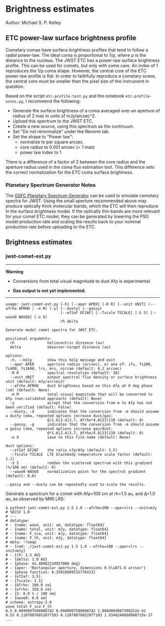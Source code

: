 # Brightness estimates

Author: Michael S. P. Kelley

## ETC power-law surface brightness profile

Cometary comae have surface brightness profiles that tend to follow a radial power-law. The ideal coma is proportional to 1/ρ, where ρ is the distance to the nucleus. The JWST ETC has a power-law surface brightness profile. This can be used for comets, but only with some care. An index of 1 reproduces the 1/ρ coma shape. However, the central core of the ETC power-law profile is flat. In order to faithfully reproduce a cometary scene, the central core must be smaller than the pixel size of the instrument in question.

Based on the script `etc-profile-test.py` and the notebook `etc-profile-notes.py`, I recommend the following:

- Generate the surface brightness of a coma averaged over an aperture of radius of 2 mas in units of mJy/arcsec^2.
- Upload this spectrum to the JWST ETC.
- Create a new source, using this spectrum as the continuum.
- Set "Do not renormalize" under the Renorm tab.
- Set the shape to "Power law":
  - normalize to per square arcsec
  - core radius to 0.001 arcsec (= 1 mas)
  - power law index to 1

There is a difference of a factor of 2 between the core radius and the aperture radius used in the coma flux estimation tool. This difference sets the correct normalization for the ETC coma surface brightness.

### Planetary Spectrum Generator Notes

The [GSFC Planetary Spectrum Generator](https://psg.gsfc.nasa.gov/) can be used to simulate cometary spectra for JWST. Using the small aperture recommended above may produce optically thick molecular bands, which the ETC will then reproduce in the surface brightness model. If the optically thin bands are more relevant for your comet ETC model, they can be generated by lowering the PSG model production rate and scaling the results back to your nominal production rate before uploading to the ETC.

## Brightness estimates

### jwst-comet-est.py

---

**Warning**

- Conversions from total visual magnitude to dust Afρ is experimental.

- **Gas output is not yet implemented.**

---

```
usage: jwst-comet-est.py [-h] [--aper APER] [-R R] [--unit UNIT] (--afrho AFRHO | -m M) [-y] [--dusty] [--gassy]
                         [--ef2af EF2AF] [--Tscale TSCALE] [-S S] [--wave0 WAVE0] [-o O]
                         rh delta

Generate model comet spectra for JWST ETC.

positional arguments:
  rh               heliocentric distance (au)
  delta            observer-target distance (au)

options:
  -h, --help       show this help message and exit
  --aper APER      aperture radius (arcsec), or one of: ifu, fs200, fs400, fs1600, lrs, mrs, nircam (default: 0.2 arcsec)
  -R R             spectral resolution (default: 10)
  --unit UNIT      output spectral flux density or surface brightness unit (default: mJy/arcsec2)
  --afrho AFRHO    dust brightness based on this Afρ at 0 deg phase (cm) (default: None)
  -m M             total visual magnitude that will be converted to Afρ (non-validated approach) (default: None)
  -y               accept that the conversion from m to Afρ has not been verified (default: False)
  --dusty, -d      indicates that the conversion from -m should assume a dusty coma, repeated options increase dust/gas:
                   Q/1.6|2.4|3.7, Afrho*4.8|23|110 (default: 0)
  --gassy, -g      indicates that the conversion from -m should assume a gassy coma, repeated options increase gas/dust:
                   Q*1.6|2.4|3.7, Afrho/4.8|23|110 (default: 0)
  -o O             save to this file name (default: None)

dust options:
  --ef2af EF2AF    the ratio εfρ/Afρ (default: 3.5)
  --Tscale TSCALE  LTE blackbody temperature scale factor (default: 1.1)
  -S S             redden the scattered spectrum with this gradient (%/100 nm) (default: 0)
  --wave0 WAVE0    normalization point for the spectral gradient (default: 0.6)

--gassy and --dusty can be repeatedly used to scale the results.
```

Generate a spectrum for a comet with Afρ=100 cm at rh=1.5 au, and Δ=1.0 au, as observed by MIRI LRS:

```
$ python3 jwst-comet-est.py 1.5 1.0 --afrho=100 --aper=lrs --unit=mJy
# %ECSV 1.0
# ---
# datatype:
# - {name: wave, unit: um, datatype: float64}
# - {name: total, unit: mJy, datatype: float64}
# - {name: F_sca, unit: mJy, datatype: float64}
# - {name: F_th, unit: mJy, datatype: float64}
# meta: !!omap
# - {cmd: ./jwst-comet-est.py 1.5 1.0 --afrho=100 --aper=lrs --unit=mJy}
# - {rh: 1.5 AU}
# - {delta: 1.0 AU}
# - {phase: 41.40962210927086 deg}
# - {aper: "Rectangular aperture, dimensions 0.5\xD71.6 arcsec"}
# - {phase function: 0.35918609535776413}
# - {ef2af: 3.5}
# - {Tscale: 1.1}
# - {Afrho: 100.0 cm}
# - {efrho: 350.0 cm}
# - {S: 0.0 % / 100 nm}
# - {wave0: 0.6 um}
# schema: astropy-2.0
wave total F_sca F_th
0.5 0.0940997500908742 0.0940997500908742 1.0884804987300252e-41
0.55 0.11078076852077103 0.11078076852077103 1.9340246088968733e-37
...
```

